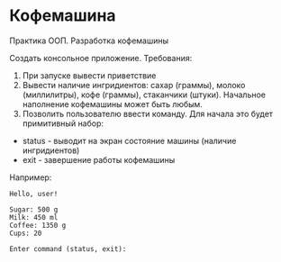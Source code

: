 # Кофемашина
Практика ООП. Разработка кофемашины

Создать консольное приложение. Требования:
1. При запуске вывести приветствие
2. Вывести наличие ингридиентов: сахар (граммы), молоко (миллилитры), кофе (граммы), стаканчики (штуки). Начальное наполнение кофемашины может быть любым.
3. Позволить пользователю ввести команду. Для начала это будет примитивный набор:
  - status - выводит на экран состояние машины (наличие ингридиентов)
  - exit - завершение работы кофемашины

Например:
```
Hello, user!

Sugar: 500 g
Milk: 450 ml
Coffee: 1350 g
Cups: 20

Enter command (status, exit): 
```
